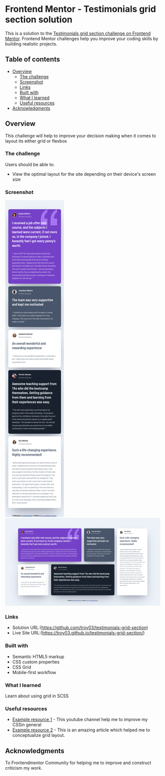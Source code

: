 # Frontend Mentor - Testimonials grid section solution

This is a solution to the [Testimonials grid section challenge on Frontend Mentor](https://www.frontendmentor.io/challenges/testimonials-grid-section-Nnw6J7Un7). Frontend Mentor challenges help you improve your coding skills by building realistic projects. 

## Table of contents

- [Overview](#overview)
  - [The challenge](#the-challenge)
  - [Screenshot](#screenshot)
  - [Links](#links)
  - [Built with](#built-with)
  - [What I learned](#what-i-learned)
  - [Useful resources](#useful-resources)
- [Acknowledgments](#acknowledgments)

## Overview

  This challenge will help to improve your decision making when it comes to layout its either grid or flexbox

### The challenge

Users should be able to:

- View the optimal layout for the site depending on their device's screen size

### Screenshot

![](./images/Screenshot%20Mobile.png)
![](./images/Screenshot%20Desktop.png)

### Links

- Solution URL:(https://github.com/troy03/testimonials-grid-section)
- Live Site URL:(https://troy03.github.io/testimonials-grid-section/)

### Built with

- Semantic HTML5 markup
- CSS custom properties
- CSS Grid
- Mobile-first workflow

### What I learned

Learn about using grid in SCSS

### Useful resources

- [Example resource 1](https://www.youtube.com/kepowob) - This youtube channel help me to improve my CSSin general
- [Example resource 2](https://css-tricks.com/snippets/css/complete-guide-grid/) - This is an amazing article which helped me to conceptualize grid layout.

## Acknowledgments

To Frontendmentor Community for helping me to improve and construct criticism my work.


